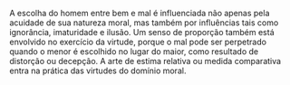 ﻿A escolha do homem entre bem e mal é influenciada não apenas pela acuidade de sua natureza moral, mas também por influências tais como ignorância, imaturidade e ilusão. Um senso de proporção também está envolvido no exercício da virtude, porque o mal pode ser perpetrado quando o menor é escolhido no lugar do maior, como resultado de distorção ou decepção. A arte de estima relativa ou medida comparativa entra na prática das virtudes do domínio moral.